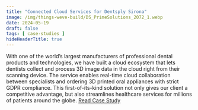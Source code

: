 ```yaml
---
title: "Connected Cloud Services for Dentsply Sirona"
image: /img/things-weve-build/DS_PrimeSolutions_2072_1.webp
date: 2024-05-19
draft: false
tags: [ case-studies ]
hideHeaderTitle: true
---
```


With one of the world’s largest manufacturers of professional dental products and technologies, we have built a cloud ecosystem that lets dentists collect and process 3D image data in the cloud right from their scanning device. The service enables real-time cloud collaboration between specialists and ordering 3D printed oral appliances with strict GDPR compliance. This first-of-its-kind solution not only gives our client a competitive advantage, but also streamlines healthcare services for millions of patients around the globe. [Read Case Study](/chronicle/2024-04-08-case-study-dentsply-sirona/)
